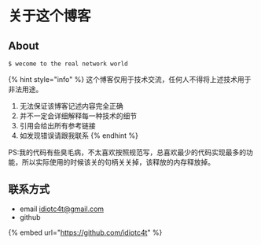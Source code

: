 # 关于这个博客

## About

```
$ wecome to the real network world
```

{% hint style="info" %}
 这个博客仅用于技术交流，任何人不得将上述技术用于非法用途。

1. 无法保证该博客记述内容完全正确
2. 并不一定会详细解释每一种技术的细节
3. 引用会给出所有参考链接
4. 如发现错误请跟我联系
{% endhint %}

PS:我的代码有些臭毛病，不太喜欢按照规范写，总喜欢最少的代码实现最多的功能，所以实际使用的时候该关的句柄关关掉，该释放的内存释放掉。

## 联系方式

* email idiotc4t@gmail.com
* github 

{% embed url="https://github.com/idiotc4t" %}



